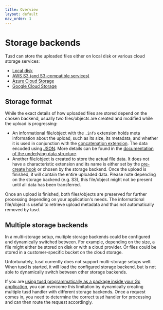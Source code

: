 ```yaml
---
title: Overview
layout: default
nav_order: 1
---
```


# Storage backends

Tusd can store the uploaded files either on local disk or various cloud storage services:

- [Local disk](/storage_backends/local-disk/)
- [AWS S3 (and S3-compatible services)](/storage_backends/aws-s3/)
- [Azure Cloud Storage](/storage_backends/azure-cloud-storage/)
- [Google Cloud Storage](/storage_backends/google-cloud-storage/)

## Storage format

While the exact details of how uploaded files are stored depend on the chosen backend, usually two files/objects are created and modified while the upload is progressing:

- An informational file/object with the `.info` extension holds meta information about the upload, such as its size, its metadata, and whether it is used in conjunction with the [concatenation extension](https://tus.io/protocols/resumable-upload#concatenation). The data encoded using [JSON](https://www.json.org/json-en.html). More details can be found in the [documentation of the underlying data structure](https://pkg.go.dev/github.com/tus/tusd@v1.13.0/pkg/handler#FileInfo). 
- Another file/object is created to store the actual file data. It does not have a characteristic extension and its name is either set by the [pre-create hook](/advanced_topics/hooks/) or chosen by the storage backend. Once the upload is finished, it will contain the entire uploaded data. Please note depending on the storage backend (e.g. S3), this file/object might not be present until all data has been transferred.

Once an upload is finished, both files/objects are preserved for further processing depending on your application's needs. The informational file/object is useful to retrieve upload metadata and thus not automatically removed by tusd.

## Multiple storage backends

In a multi-storage setup, multiple storage backends could be configured and dynamically switched between. For example, depending on the size, a file might either be stored on disk or with a cloud provider. Or files could be stored in a customer-specific bucket on the cloud storage.

Unfortunately, tusd currently does not support multi-storage setups well. When tusd is started, it will load the configured storage backend, but is not able to dynamically switch between other storage backends.

If you are [using tusd programmatically as a package inside your Go application](/advanced_topics/usage-package/), you can overcome this limitation by dynamically creating multiple tusd handler with different storage backends. Once a request comes in, you need to determine the correct tusd handler for processing and can then route the request accordingly.
